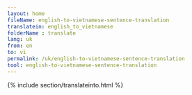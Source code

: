 ```yaml
---
layout: home
fileName: english-to-vietnamese-sentence-translation
translatein: english_to_vietnamese
folderName : translate
lang: uk
from: en
to: vi
permalink: /uk/english-to-vietnamese-sentence-translation
tool: english-to-vietnamese-sentence-translation
---
```

{% include section/translateinto.html %}